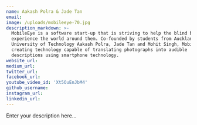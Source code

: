 ```yaml
---
name: Aakash Polra & Jade Tan
email:
image: /uploads/mobileeye-70.jpg
description_markdown: >-
  MobileEye is a software start-up that is striving to help the blind better
  experience the world around them. Co-founded by students from Auckland
  University of Technology Aakash Polra, Jade Tan and Mohit Singh, MobileEye is
  creating technology capable of translating photographs into audible
  descriptions using smartphone technology.
website_url:
medium_url:
twitter_url:
facebook_url:
youtube_video_id: 'Xt5OuEnJbM4'
github_username:
instagram_url:
linkedin_url:
---
```


Enter your description here...
